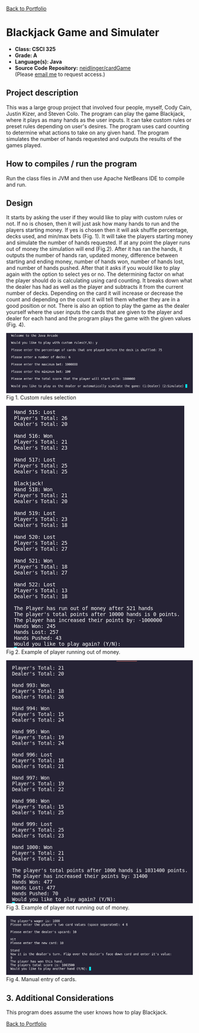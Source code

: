 [Back to Portfolio](./)

Blackjack Game and Simulater
===============

-   **Class: CSCI 325** 
-   **Grade: A**
-   **Language(s): Java**
-   **Source Code Repository:** [neidlinger/cardGame](https://guides.github.com/neidlinger/cardGame/)  
    (Please [email me](mailto:lgneidlinger@csustudent.net?subject=GitHub%20Access) to request access.)

## Project description

This was a large group project that involved four people, myself, Cody Cain, Justin Kizer, and Steven Colo. The program can play the game Blackjack, where it plays as many hands as the user inputs. It can take custom rules or preset rules depending on user's desires. The program uses card counting to determine what actions to take on any given hand. The program simulates the number of hands requested and outputs the results of the games played.

## How to compiles / run the program

Run the class files in JVM and then use Apache NetBeans IDE to compile and run. 

## Design

 It starts by asking the user if they would like to play with custom rules or not. If no is chosen, then it will just ask how many hands to run and the players starting money. If yes is chosen then it will ask shuffle percentage, decks used, and min/max bets (Fig. 1). It will take the players starting money and simulate the number of hands requested. If at any point the player runs out of money the simulation will end (Fig.2). After it has ran the hands, it outputs the number of hands ran, updated money, difference between starting and ending money, number of hands won, number of hands lost, and number of hands pushed. After that it asks if you would like to play again with the option to select yes or no. The determining factor on what the player should do is calculating using card counting. It breaks down what the dealer has had as well as the player and subtracts it from the current number of decks. Depending on the card it will increase or decrease the count and depending on the count it will tell them whether they are in a good position or not. There is also an option to play the game as the dealer yourself where the user inputs the cards that are given to the player and dealer for each hand and the program plays the game with the given values (Fig. 4). 

![screenshot](images/cardGame/1.png)
Fig 1. Custom rules selection

![screenshot](images/cardGame/2.png)
Fig 2. Example of player running out of money.

![screenshot](images/cardGame/3.png)
Fig 3. Example of player not running out of money.

![screenshot](images/cardGame/5.png)
Fig 4. Manual entry of cards.

## 3. Additional Considerations

This program does assume the user knows how to play Blackjack.

[Back to Portfolio](./)